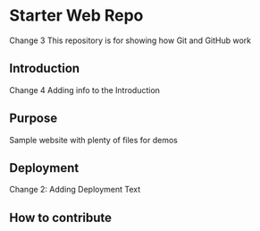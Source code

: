 # Starter Web Repo

Change 3
This repository is for showing how Git and GitHub work

## Introduction

Change 4
Adding info to the Introduction

## Purpose

Sample website with plenty of files for demos

## Deployment

Change 2: Adding Deployment Text

## How to contribute
